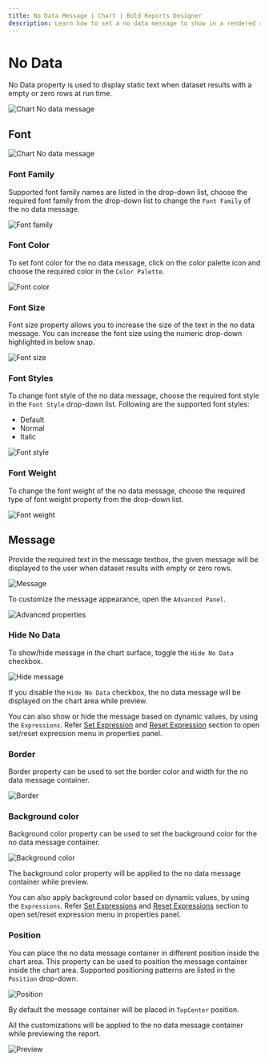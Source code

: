 ```yaml
---
title: No Data Message | Chart | Bold Reports Designer
description: Learn how to set a no data message to show in a rendered report in place of a data region that has no data using Bold Reports Designer.
---
```


# No Data

No Data property is used to display static text when dataset results with a empty or zero rows at run time.

![Chart No data message](/static/assets/on-premise/images/report-designer/report-items/chart/no-data/no-data.png)

## Font

![Chart No data message](/static/assets/on-premise/images/report-designer/report-items/chart/no-data/font-properties.png)

### Font Family

Supported font family names are listed in the drop-down list, choose the required font family from the drop-down list to change the `Font Family` of the no data message.

![Font family](/static/assets/on-premise/images/report-designer/report-items/chart/no-data/font-family.png)

### Font Color

To set font color for the no data message, click on the color palette icon and choose the required color in the `Color Palette`.

![Font color](/static/assets/on-premise/images/report-designer/report-items/chart/no-data/font-color.png)

### Font Size

Font size property allows you to increase the size of the text in the no data message. You can increase the font size using the numeric drop-down highlighted in below snap.

![Font size](/static/assets/on-premise/images/report-designer/report-items/chart/no-data/font-size.png)

### Font Styles

To change font style of the no data message, choose the required font style in the `Font Style` drop-down list. Following are the supported font styles:

* Default
* Normal
* Italic

![Font style](/static/assets/on-premise/images/report-designer/report-items/chart/no-data/font-style.png)

### Font Weight

To change the font weight of the no data message, choose the required type of font weight property from the drop-down list.

![Font weight](/static/assets/on-premise/images/report-designer/report-items/chart/no-data/font-weight.png)

## Message

Provide the required text in the message textbox, the given message will be displayed to the user when dataset results with empty or zero rows.

![Message](/static/assets/on-premise/images/report-designer/report-items/chart/no-data/message.png)

To customize the message appearance, open the `Advanced Panel`.

![Advanced properties](/static/assets/on-premise/images/report-designer/report-items/chart/no-data/advanced.png)

### Hide No Data

To show/hide message in the chart surface, toggle the `Hide No Data` checkbox.

![Hide message](/static/assets/on-premise/images/report-designer/report-items/chart/no-data/hide-no-data.png)

If you disable the `Hide No Data` checkbox, the no data message will be displayed on the chart area while preview.

You can also show or hide the message based on dynamic values, by using the `Expressions`. Refer [Set Expression](./../../../compose-report/properties-panel/#set-expression) and [Reset Expression](./../../../compose-report/properties-panel/#reset-expression) section to open set/reset expression menu in properties panel.

### Border

Border property can be used to set the border color and width for the no data message container.

![Border](/static/assets/on-premise/images/report-designer/report-items/chart/no-data/border.png)

### Background color

Background color property can be used to set the background color for the no data message container.

![Background color](/static/assets/on-premise/images/report-designer/report-items/chart/no-data/bg-color.png)

The background color property will be applied to the no data message container while preview.

You can also apply background color based on dynamic values, by using the `Expressions`. Refer [Set Expressions](./../../../compose-report/properties-panel/#set-expression) and [Reset Expressions](./../../../compose-report/properties-panel/#reset-expression) section to open set/reset expression menu in properties panel.

### Position

You can place the no data message container in different position inside the chart area. This property can be used to position the message container inside the chart area. Supported positioning patterns are listed in the `Position` drop-down.

![Position](/static/assets/on-premise/images/report-designer/report-items/chart/no-data/position.png)

By default the message container will be placed in `TopCenter` position.

All the customizations will be applied to the no data message container while previewing the report.

![Preview](/static/assets/on-premise/images/report-designer/report-items/chart/no-data/preview.png)